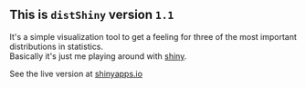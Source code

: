 ## This is `distShiny` version `1.1`

It's a simple visualization tool to get a feeling for three of the most important distributions in statistics.  
Basically it's just me playing around with [shiny](http://shiny.rstudio.com).

See the live version at [shinyapps.io](https://jemus42.shinyapps.io/distShiny/)

